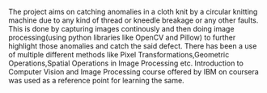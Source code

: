 The project aims on catching anomalies in a cloth knit by a circular knitting machine due to any kind of thread or kneedle breakage or any other faults.
This is done by capturing images continously and then doing image processing(using python libraries like OpenCV and Pillow) to further highlight those anomalies and catch the said defect.
There has been a use of multiple different methods like Pixel Transformations,Geometric Operations,Spatial Operations in Image Processing etc.
Introduction to Computer Vision and Image Processing course offered by IBM on coursera was used as a reference point for learning the same.
